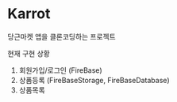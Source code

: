 # Karrot

당근마켓 앱을 클론코딩하는 프로젝트

현재 구현 상황
1. 회원가입/로그인 (FireBase)
2. 상품등록 (FireBaseStorage, FireBaseDatabase)
3. 상품목록 
